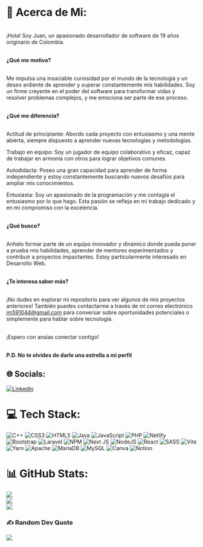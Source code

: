 # 🧐 Acerca de Mi:
<br>
¡Hola! Soy Juan, un apasionado desarrollador de software de 19 años originario de Colombia.<br><br>

<b>¿Qué me motiva?</b><br><br>

Me impulsa una insaciable curiosidad por el mundo de la tecnología y un deseo ardiente de aprender y superar constantemente mis habilidades. Soy un firme creyente en el poder del software para transformar vidas y resolver problemas complejos, y me emociona ser parte de ese proceso.<br><br>

<b>¿Qué me diferencia?</b><br><br>

Actitud de principiante: Abordo cada proyecto con entusiasmo y una mente abierta, siempre dispuesto a aprender nuevas tecnologías y metodologías.<br>

Trabajo en equipo: Soy un jugador de equipo colaborativo y eficaz, capaz de trabajar en armonía con otros para lograr objetivos comunes.<br>

Autodidacta: Poseo una gran capacidad para aprender de forma independiente y estoy constantemente buscando nuevos desafíos para ampliar mis conocimientos.<br>

Entusiasta: Soy un apasionado de la programación y me contagia el entusiasmo por lo que hago. Esta pasión se refleja en mi trabajo dedicado y en mi compromiso con la excelencia.<br><br>

<b>¿Qué busco?</b><br><br>

Anhelo formar parte de un equipo innovador y dinámico donde pueda poner a prueba mis habilidades, aprender de mentores experimentados y contribuir a proyectos impactantes. Estoy particularmente interesado en Desarrollo Web.<br><br>

<b>¿Te interesa saber más?</b><br><br>

¡No dudes en explorar mi repositorio para ver algunos de mis proyectos anteriores! También puedes contactarme a través de mi correo electrónico jm591044@gmail.com para conversar sobre oportunidades potenciales o simplemente para hablar sobre tecnología.<br><br>

¡Espero con ansias conectar contigo!<br><br>

<b>P.D. No te olvides de darle una estrella a mi perfil</b>


## 🌐 Socials:
[![LinkedIn](https://img.shields.io/badge/LinkedIn-%230077B5.svg?logo=linkedin&logoColor=white)](https://linkedin.com/in/juan-carlos-martinez-b68388276/) 

# 💻 Tech Stack:
![C++](https://img.shields.io/badge/c++-%2300599C.svg?style=flat&logo=c%2B%2B&logoColor=white) ![CSS3](https://img.shields.io/badge/css3-%231572B6.svg?style=flat&logo=css3&logoColor=white) ![HTML5](https://img.shields.io/badge/html5-%23E34F26.svg?style=flat&logo=html5&logoColor=white) ![Java](https://img.shields.io/badge/java-%23ED8B00.svg?style=flat&logo=openjdk&logoColor=white) ![JavaScript](https://img.shields.io/badge/javascript-%23323330.svg?style=flat&logo=javascript&logoColor=%23F7DF1E) ![PHP](https://img.shields.io/badge/php-%23777BB4.svg?style=flat&logo=php&logoColor=white) ![Netlify](https://img.shields.io/badge/netlify-%23000000.svg?style=flat&logo=netlify&logoColor=#00C7B7) ![Bootstrap](https://img.shields.io/badge/bootstrap-%238511FA.svg?style=flat&logo=bootstrap&logoColor=white) ![Laravel](https://img.shields.io/badge/laravel-%23FF2D20.svg?style=flat&logo=laravel&logoColor=white) ![NPM](https://img.shields.io/badge/NPM-%23CB3837.svg?style=flat&logo=npm&logoColor=white) ![Next JS](https://img.shields.io/badge/Next-black?style=flat&logo=next.js&logoColor=white) ![NodeJS](https://img.shields.io/badge/node.js-6DA55F?style=flat&logo=node.js&logoColor=white) ![React](https://img.shields.io/badge/react-%2320232a.svg?style=flat&logo=react&logoColor=%2361DAFB) ![SASS](https://img.shields.io/badge/SASS-hotpink.svg?style=flat&logo=SASS&logoColor=white) ![Vite](https://img.shields.io/badge/vite-%23646CFF.svg?style=flat&logo=vite&logoColor=white) ![Yarn](https://img.shields.io/badge/yarn-%232C8EBB.svg?style=flat&logo=yarn&logoColor=white) ![Apache](https://img.shields.io/badge/apache-%23D42029.svg?style=flat&logo=apache&logoColor=white) ![MariaDB](https://img.shields.io/badge/MariaDB-003545?style=flat&logo=mariadb&logoColor=white) ![MySQL](https://img.shields.io/badge/mysql-%2300000f.svg?style=flat&logo=mysql&logoColor=white) ![Canva](https://img.shields.io/badge/Canva-%2300C4CC.svg?style=flat&logo=Canva&logoColor=white) ![Notion](https://img.shields.io/badge/Notion-%23000000.svg?style=flat&logo=notion&logoColor=white)
# 📊 GitHub Stats:
![](https://github-readme-stats.vercel.app/api?username=XJuanM&theme=react&hide_border=false&include_all_commits=false&count_private=false)<br/>
![](https://github-readme-streak-stats.herokuapp.com/?user=XJuanM&theme=react&hide_border=false)<br/>
![](https://github-readme-stats.vercel.app/api/top-langs/?username=XJuanM&theme=react&hide_border=false&include_all_commits=false&count_private=false&layout=compact)

### ✍️ Random Dev Quote
![](https://quotes-github-readme.vercel.app/api?type=horizontal&theme=radical)

